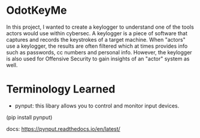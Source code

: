 # OdotKeyMe

In this project, I wanted to create a keylogger to understand one of the tools actors would use within cybersec. A keylogger is a piece of software that captures and records the keystrokes of a target machine. When "actors" use a keylogger, the results are often filtered which at times provides info such as passwords, cc numbers and personal info. However, the keylogger is also used for Offensive Security to gain insights of an "actor" system as well.


# Terminology Learned

- pynput: this libary allows you to control and monitor input devices.

(pip install pynput)

docs: https://pynput.readthedocs.io/en/latest/




